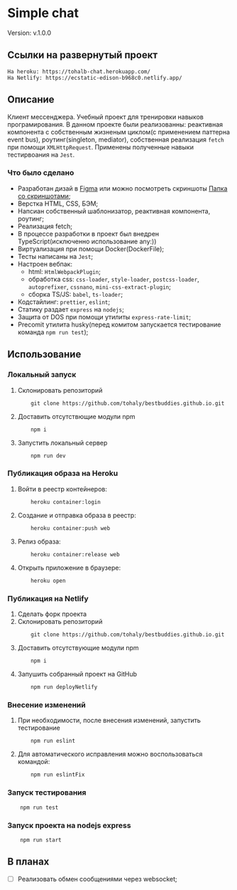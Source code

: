 # Simple chat

Version: v.1.0.0

## Ссылки на развернутый проект

```
На heroku: https://tohalb-chat.herokuapp.com/
На Netlify: https://ecstatic-edison-b968c0.netlify.app/
```

## Описание

Клиент мессенджера. Учебный проект для тренировки навыков програмирования. В данном проекте были реализованны: реактивная компонента с собственным жизненым циклом(с применением паттерна event bus), роутинг(singleton, mediator), собственная реализация `fetch` при помощи `XMLHttpRequest`. Применены полученные навыки тестирвоания на `Jest`. 

### Что было сделано
- Разработан дизай в [Figma](https://www.figma.com/file/6I5ORSR415c6Q0JNxVatUe/Chat-maket?node-id=0%3A1&viewport=25%2C180%2C0.16015595197677612) или можно посмотреть скриншоты [Папка со скриншотами](https://github.com/tohaly/mf.messenger.praktikum.yandex/tree/master/ui);
- Верстка HTML, CSS, БЭМ;
- Напсиан собственный шаблонизатор, реактивная компонента, роутинг;
- Реализация fetch;
- В процессе разработки в проект был внедрен TypeScript(исключенно использование any:))
- Виртуализация при помощи Docker(DockerFile);
- Тесты написаны на `Jest`;
- Настроен вебпак:
    - html: `HtmlWebpackPlugin`;
    - обработка css: `css-loader`, `style-loader`, `postcss-loader`, `autoprefixer`, `cssnano`, `mini-css-extract-plugin`;
    - сборка TS/JS: `babel`, `ts-loader`;
- Кодстайлинг: `prettier`, `eslint`;
- Статику раздает `express` на `nodejs`;
- Защита от DOS при помощи утилиты `express-rate-limit`;
- Precomit утилита husky(перед комитом запускается тестирование команда `npm run test`);

## Использование
### Локальный запуск
1. Склонировать репозиторий
    ```
        git clone https://github.com/tohaly/bestbuddies.github.io.git
    ```
2. Доставить отсутствющие модули npm
    ```
        npm i
    ```
3. Запустить локальный сервер
    ```
        npm run dev
    ```

### Публикация образа на Heroku

1. Войти в реестр контейнеров:
    ```
        heroku container:login
    ```
2. Создание и отправка образа в реестр:
    ```
        heroku container:push web
    ```
3. Релиз образа:
    ```
        heroku container:release web
    ```
4. Открыть приложение в браузере:
    ```
        heroku open
    ```
### Публикация на Netlify
1. Сделать форк проекта
2. Склонировать репозиторий
    ```
        git clone https://github.com/tohaly/bestbuddies.github.io.git
    ```
3. Доставить отсутствующие модули npm
    ```
        npm i
    ```
4. Запушить собранный проект на GitHub
    ```
        npm run deployNetlify
    ```

### Внесение изменений
1. При необходимости, после внесения изменений, запустить тестирование
    ```
        npm run eslint
    ```
2. Для автоматического исправления можно воспользоваться командой:
    ```
        npm run eslintFix
    ```
### Запуск тестирования 
        npm run test

### Запуск проекта на nodejs express
        npm run start

## В планах
- [ ] Реализовать обмен сообщениями через websocket;
